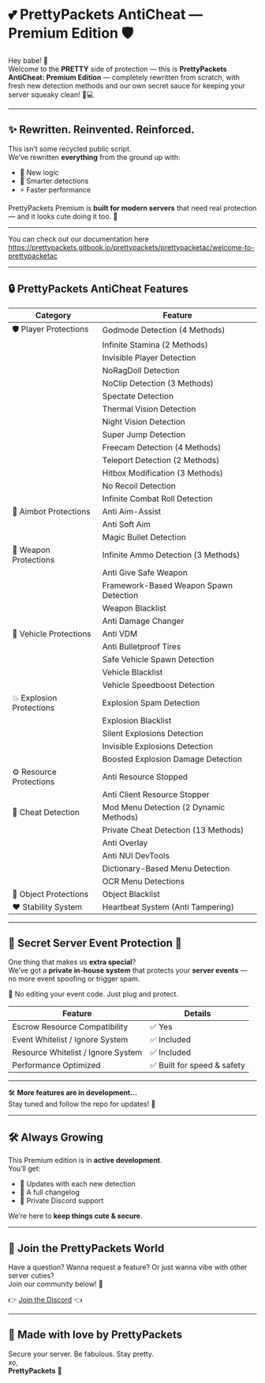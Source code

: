 # 💕 PrettyPackets AntiCheat — Premium Edition 🛡️

Hey babe! 💅  
Welcome to the **PRETTY** side of protection — this is **PrettyPackets AntiCheat: Premium Edition** — completely rewritten from scratch, with fresh new detection methods and our own secret sauce for keeping your server squeaky clean! 🍭💻

---

## ✨ Rewritten. Reinvented. Reinforced.

This isn’t some recycled public script.  
We’ve rewritten **everything** from the ground up with:
- 💖 New logic
- 🧠 Smarter detections
- ⚡ Faster performance

PrettyPackets Premium is **built for modern servers** that need real protection — and it looks cute doing it too. 💅

---

You can check out our documentation here
https://prettypackets.gitbook.io/prettypackets/prettypacketac/welcome-to-prettypacketac

---

## 🔒 PrettyPackets AntiCheat Features

| **Category**          | **Feature**                                   |
|-----------------------|-----------------------------------------------|
| 🛡️ Player Protections | Godmode Detection (4 Methods)                 |
|                       | Infinite Stamina (2 Methods)                  |
|                       | Invisible Player Detection                    |
|                       | NoRagDoll Detection                           |
|                       | NoClip Detection (3 Methods)                  |
|                       | Spectate Detection                            |
|                       | Thermal Vision Detection                      |
|                       | Night Vision Detection                        |
|                       | Super Jump Detection                          |
|                       | Freecam Detection (4 Methods)                 |
|                       | Teleport Detection (2 Methods)                |
|                       | Hitbox Modification (3 Methods)              |
|                       | No Recoil Detection                           |
|                       | Infinite Combat Roll Detection                
| 🎯 Aimbot Protections  | Anti Aim-Assist                               |
|                       | Anti Soft Aim                                 |
|                       | Magic Bullet Detection                        |
| 🔫 Weapon Protections | Infinite Ammo Detection (3 Methods)           |
|                       | Anti Give Safe Weapon                         |
|                       | Framework-Based Weapon Spawn Detection        |
|                       | Weapon Blacklist                              |
|                       | Anti Damage Changer                           |
| 🚗 Vehicle Protections| Anti VDM                                      |
|                       | Anti Bulletproof Tires                        |
|                       | Safe Vehicle Spawn Detection                  |
|                       | Vehicle Blacklist                             |
|                       | Vehicle Speedboost Detection                  |
| 💥 Explosion Protections | Explosion Spam Detection                  |
|                          | Explosion Blacklist                      |
|                          | Silent Explosions Detection              |
|                          | Invisible Explosions Detection           |
|                          | Boosted Explosion Damage Detection       |
| ⚙️ Resource Protections | Anti Resource Stopped                       |
|                         | Anti Client Resource Stopper               |
| 🧠 Cheat Detection     | Mod Menu Detection (2 Dynamic Methods)       |
|                       | Private Cheat Detection (13 Methods)         |
|                       | Anti Overlay                                 |
|                       | Anti NUI DevTools                            |
|                       | Dictionary-Based Menu Detection              |
|                       | OCR Menu Detections                          |
| 🧱 Object Protections | Object Blacklist                              |
| ❤️ Stability System  | Heartbeat System (Anti Tampering)             |

---

## 🧃 Secret Server Event Protection 🍓

One thing that makes us **extra special**?  
We’ve got a **private in-house system** that protects your **server events** — no more event spoofing or trigger spam.

💖 No editing your event code. Just plug and protect.


| **Feature**                           | **Details**                     |
|--------------------------------------|---------------------------------|
| Escrow Resource Compatibility         | ✅ Yes                          |
| Event Whitelist / Ignore System       | ✅ Included                     |
| Resource Whitelist / Ignore System    | ✅ Included                     |
| Performance Optimized                 | ✅ Built for speed & safety     |

---

🛠️ **More features are in development...**  
Stay tuned and follow the repo for updates! 💖


---

## 🛠️ Always Growing

This Premium edition is in **active development**.  
You’ll get:
- 💌 Updates with each new detection
- 📝 A full changelog
- 💬 Private Discord support

We’re here to **keep things cute & secure**.

---

## 💌 Join the PrettyPackets World

Have a question? Wanna request a feature? Or just wanna vibe with other server cuties?  
Join our community below! 🎀

👉 [Join the Discord](https://discord.gg/XFwW3U42rK) 👈

---

## 💖 Made with love by PrettyPackets

Secure your server. Be fabulous. Stay pretty.  
xo,  
**PrettyPackets** 🌸
